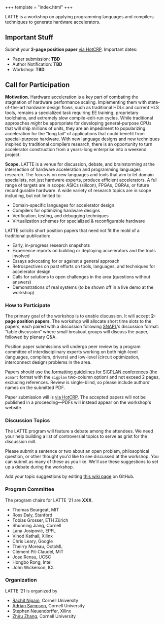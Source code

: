 +++
template = "index.html"
+++

LATTE is a workshop on applying programming languages and compilers techniques
to generate hardware accelerators.

## Important Stuff

Submit your **2-page position paper** [via HotCRP][hotcrp]. Important dates:

- Paper submission: **TBD**
- Author Notification: **TBD**
- Workshop: **TBD**


## Call for Participation

**Motivation.**
Hardware acceleration is a key part of combating the stagnation of hardware performance scaling. Implementing them with state-of-the-art hardware design flows, such as traditional HDLs and current HLS tools, remains a specialized task requiring EE training, proprietary toolchains, and extremely slow compile-edit-run cycles. While traditional approaches *might* be appropriate for developing general-purpose CPUs that will ship millions of units, they are an impediment to popularizing acceleration for the “long tail” of applications that could benefit from special-purpose hardware. With new language designs and new techniques inspired by traditional compilers research, there is an opportunity to turn accelerator construction from a years-long enterprise into a weekend project.

**Scope.**
LATTE is a venue for discussion, debate, and brainstorming at the intersection of hardware acceleration and programming languages research. The focus is on new languages and tools that aim to let domain specialists, not just hardware experts, produce efficient accelerators. A full range of targets are in scope: ASICs (silicon), FPGAs, CGRAs, or future reconfigurable hardware. A wide variety of research topics are in scope including, but not limited to:

- Domain-specific languages for accelerator design
- Compilers for optimizing hardware designs
- Verification, testing, and debugging techniques
- Virtualization schemes for specialized & reconfigurable hardware

LATTE solicits short position papers that need not fit the mold of a traditional publication:

- Early, in-progress research snapshots
- Experience reports on building or deploying accelerators and the tools involved
- Essays advocating for or against a general approach
- Retrospectives on past efforts on tools, languages, and techniques for accelerator design
- Calls for solutions to open challenges in the area (questions without answers)
- Demonstrations of real systems (to be shown off in a live demo at the workshop)

### How to Participate

The primary goal of the workshop is to enable discussion. It will accept **2-page position papers**.
The workshop will allocate short time slots to the papers, each paired with a discussion following [SNAPL][]'s discussion format:
“table discussion” where small breakout groups will discuss the paper, followed by plenary Q&A.

Position paper submissions will undergo peer review by a program committee of interdisciplinary experts working on both high-level (languages, compilers, drivers) and low-level (circuit optimization, interconnect design) problems in the area.

Papers should use [the formatting guidelines for SIGPLAN conferences][sigplanconf] (the `acmart` format with the `sigplan` two-column option) and not exceed 2 pages, excluding references. Review is single-blind, so please include authors' names on the submitted PDF.

Paper submission will is [via HotCRP][hotcrp].
The accepted papers will not be published in a proceeding—PDFs will instead appear on the workshop's website.

### Discussion Topics

The LATTE program will feature a debate among the attendees. We need your help building a list of controversial topics to serve as grist for the discussion mill.

Please submit a sentence or two about an open problem, philosophical question, or other thought you'd like to see discussed at the workshop. You can submit as many of these as you like. We'll use these suggestions to set up a debate during the workshop.

Add your topic suggestions by editing [this wiki page][topics] on GitHub.

### Program Committee

The program chairs for LATTE ’21 are **XXX**.

- Thomas Bourgeat, MIT
- Ross Daly, Stanford
- Tobias Grosser, ETH Zürich
- Shunning Jiang, Cornell
- Lana Josipović, EPFL
- Vinod Kathail, Xilinx
- Chris Leary, Google
- Theirry Moreau, OctoML
- Clément Pit-Claudel, MIT
- Jose Renau, UCSC
- Hongbo Rong, Intel
- John Wickerson, ICL

### Organization

LATTE ’21 is organized by

- [Rachit Nigam](rachitnigam.com), Cornell University
- [Adrian Sampson](adriansampson.net), Cornell University
- Stephen Neuendorffer, Xilinx
- [Zhiru Zhang](https://www.csl.cornell.edu/~zhiruz/), Cornell University


[topics]: https://github.com/cucapra/latte2020/wiki/Discussion-Topics
[snapl]: http://cs.brown.edu/~sk/Memos/Conference-Discussion-Format/
[sigplanconf]: http://www.sigplan.org/Resources/Author/
[hotcrp]: http://example.com/TK
